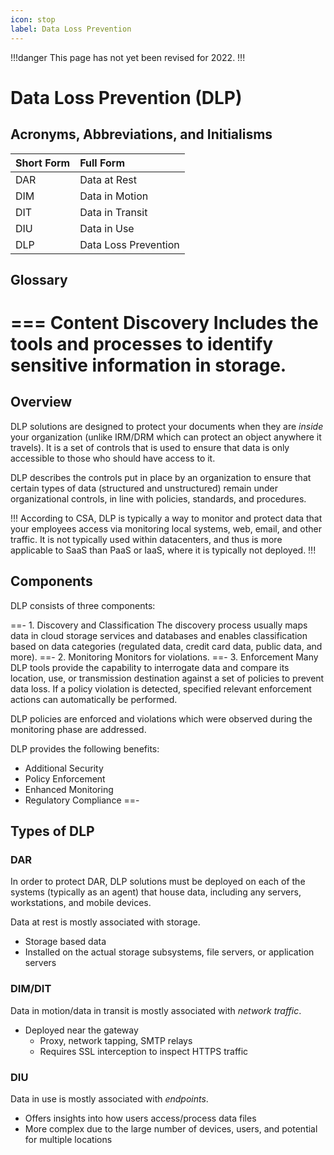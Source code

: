 ```yaml
---
icon: stop
label: Data Loss Prevention
---
```


!!!danger
This page has not yet been revised for 2022.
!!!


# Data Loss Prevention (DLP)

## Acronyms, Abbreviations, and Initialisms

Short Form | Full Form
:--- | :---
DAR | Data at Rest
DIM | Data in Motion
DIT | Data in Transit
DIU | Data in Use
DLP | Data Loss Prevention

## Glossary

=== Content Discovery
Includes the tools and processes to identify sensitive information in storage.
===

## Overview

DLP solutions are designed to protect your documents when they are *inside* your organization (unlike IRM/DRM which can protect an object anywhere it travels). It is a set of controls that is used to ensure that data is only accessible to those who should have access to it.

DLP describes the controls put in place by an organization to ensure that certain types of data (structured and unstructured) remain under organizational controls, in line with policies, standards, and procedures.

!!!
According to CSA, DLP is typically a way to monitor and protect data that your employees access via monitoring local systems, web, email, and other traffic. It is not typically used within datacenters, and thus is more applicable to SaaS than PaaS or IaaS, where it is typically not deployed.
!!!

## Components

DLP consists of three components:

==- 1. Discovery and Classification
The discovery process usually maps data in cloud storage services and databases and enables classification based on data categories (regulated data, credit card data, public data, and more).
==- 2. Monitoring
Monitors for violations.
==- 3. Enforcement
Many DLP tools provide the capability to interrogate data and compare its location, use, or transmission destination against a set of policies to prevent data loss. If a policy violation is detected, specified relevant enforcement actions can automatically be performed.

DLP policies are enforced and violations which were observed during the monitoring phase are addressed.

DLP provides the following benefits:

- Additional Security
- Policy Enforcement
- Enhanced Monitoring
- Regulatory Compliance
==-

## Types of DLP

### DAR

In order to protect DAR, DLP solutions must be deployed on each of the systems (typically as an agent) that house data, including any servers, workstations, and mobile devices.

Data at rest is mostly associated with storage.

- Storage based data
- Installed on the actual storage subsystems, file servers, or application servers

### DIM/DIT

Data in motion/data in transit is mostly associated with *network traffic*.

- Deployed near the gateway
  - Proxy, network tapping, SMTP relays
  - Requires SSL interception to inspect HTTPS traffic

### DIU

Data in use is mostly associated with *endpoints*.

- Offers insights into how users access/process data files
- More complex due to the large number of devices, users, and potential for multiple locations
